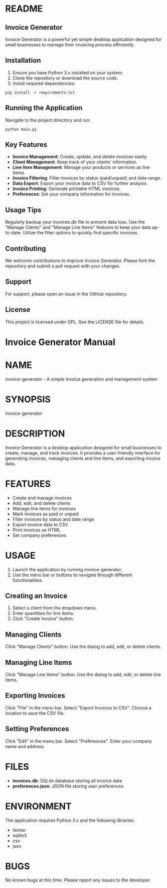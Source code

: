 
# README

## Invoice Generator
Invoice Generator is a powerful yet simple desktop application designed for small businesses to manage their invoicing process efficiently.

## Installation

1. Ensure you have Python 3.x installed on your system.
2. Clone the repository or download the source code.
3. Install required dependencies:

`pip install -r requirements.txt`

## Running the Application
Navigate to the project directory and run:

`python main.py`

## Key Features
- **Invoice Management**: Create, update, and delete invoices easily.
- **Client Management**: Keep track of your clients' information.
- **Line Item Management**: Manage your products or services as line items.
- **Invoice Filtering**: Filter invoices by status (paid/unpaid) and date range.
- **Data Export**: Export your invoice data to CSV for further analysis.
- **Invoice Printing**: Generate printable HTML invoices.
- **Preferences**: Set your company information for invoices.

## Usage Tips
Regularly backup your invoices.db file to prevent data loss.
Use the "Manage Clients" and "Manage Line Items" features to keep your data up-to-date.
Utilize the filter options to quickly find specific invoices.

## Contributing
We welcome contributions to improve Invoice Generator. Please fork the repository and submit a pull request with your changes.

## Support
For support, please open an issue in the GitHub repository.

## License
This project is licensed under GPL. See the LICENSE file for details.

# Invoice Generator Manual

# NAME
invoice-generator - A simple invoice generation and management system

# SYNOPSIS
invoice-generator

# DESCRIPTION
Invoice Generator is a desktop application designed for small businesses to create, manage, and track invoices. It provides a user-friendly interface for generating invoices, managing clients and line items, and exporting invoice data.

# FEATURES
- Create and manage invoices
- Add, edit, and delete clients
- Manage line items for invoices
- Mark invoices as paid or unpaid
- Filter invoices by status and date range
- Export invoice data to CSV
- Print invoices as HTML
- Set company preferences

# USAGE
1. Launch the application by running invoice-generator.
2. Use the menu bar or buttons to navigate through different functionalities.

## Creating an Invoice
1. Select a client from the dropdown menu.
2. Enter quantities for line items.
3. Click "Create Invoice" button.

## Managing Clients
Click "Manage Clients" button.
Use the dialog to add, edit, or delete clients.

## Managing Line Items
Click "Manage Line Items" button.
Use the dialog to add, edit, or delete line items.

## Exporting Invoices
Click "File" in the menu bar.
Select "Export Invoices to CSV".
Choose a location to save the CSV file.

## Setting Preferences
Click "Edit" in the menu bar.
Select "Preferences".
Enter your company name and address.

# FILES
- **invoices.db**: SQLite database storing all invoice data
- **preferences.json**: JSON file storing user preferences

# ENVIRONMENT
The application requires Python 3.x and the following libraries:

- tkinter
- sqlite3
- csv
- json

# BUGS
No known bugs at this time. Please report any issues to the developer.
